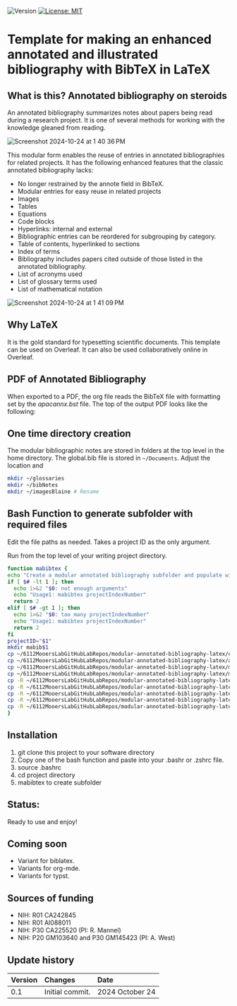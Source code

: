 ![Version](https://img.shields.io/static/v1?label=modular-annotated-bibliography-bibtex-latex&message=0.1&color=brightcolor)
[![License: MIT](https://img.shields.io/badge/License-MIT-blue.svg)](https://opensource.org/licenses/MIT)


# Template for making an enhanced annotated and illustrated bibliography with BibTeX in LaTeX

## What is this? Annotated bibliography on steroids
An annotated bibliography summarizes notes about papers being read during a research project.
It is one of several methods for working with the knowledge gleaned from reading.

![Screenshot 2024-10-24 at 1 40 36 PM](https://github.com/user-attachments/assets/edfd7bd6-85db-40e9-9ad0-53ceb1dc3173)



This modular form enables the reuse of entries in annotated bibliographies for related projects.
It has the following enhanced features that the classic annotated bibliography lacks:

- No longer restrained by the annote field in BibTeX.
- Modular entries for easy reuse in related projects
- Images
- Tables
- Equations
- Code blocks
- Hyperlinks: internal and external
- Bibliographic entries can be reordered for subgrouping by category. 
- Table of contents, hyperlinked to sections
- Index of terms
- Bibliography includes papers cited outside of those listed in the annotated bibliography.
- List of acronyms used
- List of glossary terms used
- List of mathematical notation

![Screenshot 2024-10-24 at 1 41 09 PM](https://github.com/user-attachments/assets/c1fa04fa-7e62-407a-85f3-628f22defc06)


## Why LaTeX

It is the gold standard for typesetting scientific documents.
This template can be used on Overleaf.
It can also be used collaboratively online in Overleaf.


## PDF of Annotated Bibliography
When exported to a PDF, the org file reads the BibTeX file with formatting set by the *apacannx.bst* file. 
The top of the output PDF looks like the following:


## One time directory creation

The modular bibliographic notes are stored in folders at the top level in the home directory.
The global.bib file is stored in `~/Documents`.
Adjust the location and 

```bash
mkdir ~/glossaries
mkdir ~/bibNotes
mkdir ~/imagesBlaine # Rename 
````

## Bash Function to generate subfolder with required files

Edit the file paths as needed.
Takes a project ID as the only argument.

Run from the top level of your writing project directory.


```bash
function mabibtex {
echo "Create a modular annotated bibliography subfolder and populate with required files with project number in the title."
if [ $# -lt 1 ]; then
  echo 1>&2 "$0: not enough arguments"
  echo "Usage1: mabibtex projectIndexNumber"
  return 2
elif [ $# -gt 1 ]; then
  echo 1>&2 "$0: too many projectIndexNumber"
  echo "Usage1: mabibtex projectIndexNumber"
  return 2
fi
projectID="$1"
mkdir mabib$1
cp ~/6112MooersLabGitHubLabRepos/modular-annotated-bibliography-latex/compile.sh ./mabib$1/.
cp ~/6112MooersLabGitHubLabRepos/modular-annotated-bibliography-latex/apacannx.bst ./mabib$1/.
cp ~/6112MooersLabGitHubLabRepos/modular-annotated-bibliography-latex/mab0519.bib ./mabib$1/mab$1.bib
cp ~/6112MooersLabGitHubLabRepos/modular-annotated-bibliography-latex/mab0519.tex ./mabib$1/mab$1.tex
cp -R ~/6112MooersLabGitHubLabRepos/modular-annotated-bibliography-latex/glossaries/glossary.tex ~/glossaries/.
cp -R ~/6112MooersLabGitHubLabRepos/modular-annotated-bibliography-latex/bibNotes ~/glossary/.
cp -R ~/6112MooersLabGitHubLabRepos/modular-annotated-bibliography-latex/notation.tex ~/glossary/.
cp -R ~/6112MooersLabGitHubLabRepos/modular-annotated-bibliography-latex/bibNotes/* ~/bibNotes/.
cp -R ~/6112MooersLabGitHubLabRepos/modular-annotated-bibliography-latex/imagesBlaine/* ~/imagesBlaine/.
}
```


## Installation

1. git clone this project to your software directory
2. Copy one of the bash function and paste into your .bashr or .zshrc file.
3. source .bashrc
4. cd project directory
3. mabibtex <projectID> to create subfolder 


## Status: 
Ready to use and enjoy!

## Coming soon

- Variant for biblatex.
- Variants for org-mde.
- Variants for typst.

## Sources of funding

- NIH: R01 CA242845
- NIH: R01 AI088011
- NIH: P30 CA225520 (PI: R. Mannel)
- NIH: P20 GM103640 and P30 GM145423 (PI: A. West)

## Update history

| Version           |  Changes                                                                                                            | Date                      |
|:------------------|:--------------------------------------------------------------------------------------------------------------------|:--------------------------| 
| 0.1               | Initial commit.                                                                                                     | 2024  October 24          |

